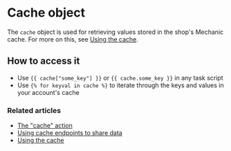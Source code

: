 # Cache object

The `cache` object is used for retrieving values stored in the shop's Mechanic cache. For more on this, see [Using the cache](../../mechanic-cache/).

## How to access it

* Use `{{ cache["some_key"] }}` or  `{{ cache.some_key }}` in any task script
* Use `{% for keyval in cache %}` to iterate through the keys and values in your account's cache

### Related articles

* [The "cache" action](../../../core/actions/cache.md)
* [Using cache endpoints to share data](../../mechanic-cache/endpoints.md)
* [Using the cache](../../mechanic-cache/)

